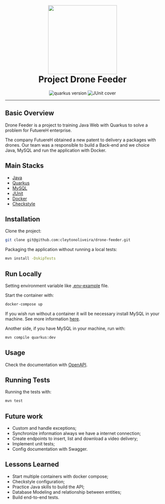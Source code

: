 <h1 align="center">
  <img alt="" src="" width="224px"/><br/>
  Project Drone Feeder
</h1>


<p align="center">
  <img src="https://img.shields.io/badge/Quarkus-2.10+-4695EB?style=for-the-badge&logo=quarkus" alt="quarkus version" />
  <img src="https://img.shields.io/badge/JUnit_Cover-57.3%25-success?style=for-the-badge&logo=none" alt="JUnit cover" />
</p>
<!-- What is? -->

---

## Basic Overview

Drone Feeder is a project to training Java Web with Quarkus to solve a problem for FutuereH enterprise.

The company FutuereH obtained a new patent to delivery a packages with drones. Our team was a responsible to build a Back-end and we choice Java, MySQL and run the application with Docker.

## Main Stacks

- [Java](https://www.java.com/)
- [Quarkus](https://quarkus.io/)
- [MySQL](https://www.mysql.com/)
- [JUnit](https://junit.org/junit5/)
- [Docker](https://www.docker.com/)
- [Checkstyle](https://checkstyle.sourceforge.io/)

## Installation

Clone the project:

```bash
git clone git@github.com:cleytonoliveira/drone-feeder.git
```

Packaging the application without running a local tests:

```bash
mvn install -DskipTests
```

## Run Locally

Setting environment variable like [.env-example](./.env-example) file.

Start the container with:

```bash
docker-compose up
```

If you wish run without a container it will be necessary install MySQL in your machine. See more information [here](https://www.mysql.com/downloads/).

Another side, if you have MySQL in your machine, run with:

```bash
mvn compile quarkus:dev
```

## Usage

Check the documentation with [OpenAPI](./src/main/java/org/futuereh/openapi/openapi).

## Running Tests

Running the tests with:

```bash
mvn test
```

## Future work

- Custom and handle exceptions;
- Synchronize information always we have a internet connection;
- Create endpoints to insert, list and download a video delivery;
- Implement unit tests;
- Config documentation with Swagger.

## Lessons Learned

- Start multiple containers with docker compose;
- Checkstyle configuration;
- Practice Java skills to build the API;
- Database Modeling and relationship between entities; 
- Build end-to-end tests.
